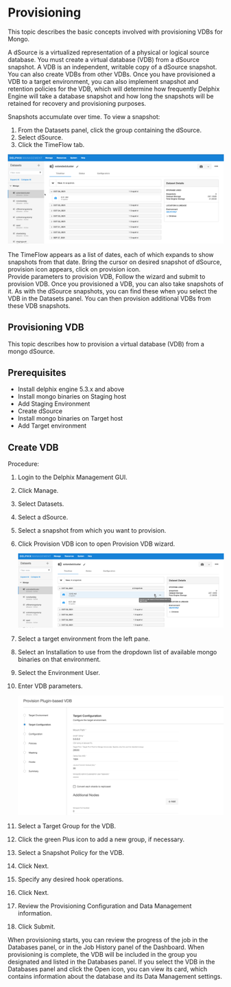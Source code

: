 # Provisioning

This topic describes the basic concepts involved with provisioning VDBs for Mongo.

A dSource is a virtualized representation of a physical or logical source database. You must create a virtual database (VDB) from a dSource snapshot. A VDB is an independent, writable copy of a dSource snapshot. You can also create VDBs from other VDBs. Once you have provisioned a VDB to a target environment, you can also implement snapshot and retention policies for the VDB, which will determine how frequently Delphix Engine will take a database snapshot and how long the snapshots will be retained for recovery and provisioning purposes.

Snapshots accumulate over time. To view a snapshot:

1. From the Datasets panel, click the group containing the dSource.
2. Select dSource.
3. Click the TimeFlow tab.

![Screenshot](image/dsource_snapshots.png)

The TimeFlow appears as a list of dates, each of which expands to show snapshots from that date. Bring the cursor on desired snapshot of dSource, provision icon appears, click on provision icon.  
Provide parameters to provision VDB, Follow the wizard and submit to provision VDB. Once you provisioned a VDB, you can also take snapshots of it. As with the dSource snapshots, you can find these when you select the VDB in the Datasets panel. You can then provision additional VDBs from these VDB snapshots.

Provisioning VDB
----------------
This topic describes how to provision a virtual database (VDB) from a mongo dSource.

Prerequisites
-------------

- Install delphix engine 5.3.x and above  
- Install mongo binaries on Staging host 
- Add Staging Environment
- Create dSource
- Install mongo binaries on Target host  
- Add Target environment  

Create VDB
----------
Procedure:

1. Login to the Delphix Management GUI.  
2. Click Manage.  
3. Select Datasets.  
4. Select a dSource.  
5. Select a snapshot from which you want to provision.  
6. Click Provision VDB icon to open Provision VDB wizard. 

    ![Screenshot](image/vdb_provision_icon.png) 

7. Select a target environment from the left pane.  
8. Select an Installation to use from the dropdown list of available mongo binaries on that environment.  
9. Select the Environment User.  
10. Enter VDB parameters.  

    ![Screenshot](image/provision_screen1.png) 

11. Select a Target Group for the VDB.  
12. Click the green Plus icon to add a new group, if necessary.  
13. Select a Snapshot Policy for the VDB.  
14. Click Next.  
15. Specify any desired hook operations.  
16. Click Next.  
17. Review the Provisioning Configuration and Data Management information.  
18. Click Submit.  

When provisioning starts, you can review the progress of the job in the Databases panel, or in the Job History panel of the Dashboard. When provisioning is complete, the VDB will be included in the group you designated and listed in the Databases panel. If you select the VDB in the Databases panel and click the Open icon, you can view its card, which contains information about the database and its Data Management settings.
